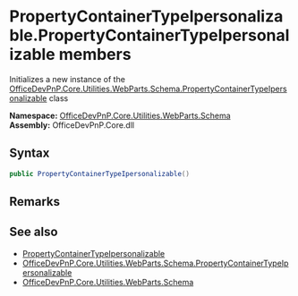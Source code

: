 # PropertyContainerTypeIpersonalizable.PropertyContainerTypeIpersonalizable members 


Initializes a new instance of the  [OfficeDevPnP.Core.Utilities.WebParts.Schema.PropertyContainerTypeIpersonalizable](OfficeDevPnP.Core.Utilities.WebParts.Schema.PropertyContainerTypeIpersonalizable.md)  class  

**Namespace:** [OfficeDevPnP.Core.Utilities.WebParts.Schema](OfficeDevPnP.Core.Utilities.WebParts.Schema.md)  
**Assembly:** OfficeDevPnP.Core.dll  
## Syntax
```C#
public PropertyContainerTypeIpersonalizable()
```
## Remarks
  
## See also
- [PropertyContainerTypeIpersonalizable](OfficeDevPnP.Core.Utilities.WebParts.Schema.PropertyContainerTypeIpersonalizable.md)
- [OfficeDevPnP.Core.Utilities.WebParts.Schema.PropertyContainerTypeIpersonalizable](OfficeDevPnP.Core.Utilities.WebParts.Schema.PropertyContainerTypeIpersonalizable.md)
- [OfficeDevPnP.Core.Utilities.WebParts.Schema](OfficeDevPnP.Core.Utilities.WebParts.Schema.md)
